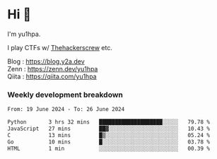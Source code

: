 # Hi 👋

I'm yu1hpa.

I play CTFs w/ [Thehackerscrew](https://www.thehackerscrew.team/) etc.

Blog : https://blog.y2a.dev  
Zenn : https://zenn.dev/yu1hpa  
Qiita : https://qiita.com/yu1hpa  

### Weekly development breakdown

<!--START_SECTION:waka-->

```txt
From: 19 June 2024 - To: 26 June 2024

Python       3 hrs 32 mins   ████████████████████░░░░░   79.78 %
JavaScript   27 mins         ██▓░░░░░░░░░░░░░░░░░░░░░░   10.43 %
C            13 mins         █▒░░░░░░░░░░░░░░░░░░░░░░░   05.24 %
Go           10 mins         █░░░░░░░░░░░░░░░░░░░░░░░░   03.78 %
HTML         1 min           ░░░░░░░░░░░░░░░░░░░░░░░░░   00.39 %
```

<!--END_SECTION:waka-->

